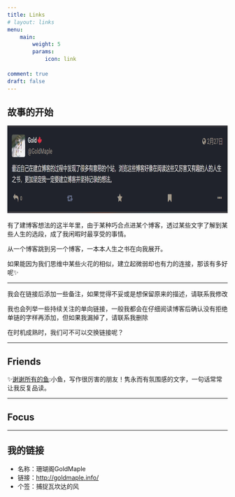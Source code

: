 ```yaml
---
title: Links
# layout: links
menu:
    main: 
        weight: 5
        params:
            icon: link

comment: true
draft: false
---
```

## 故事的开始
<div align="left">    
<img src="image.png" alt="故事的开始" width="800" height="200">
</div>

有了建博客想法的这半年里，由于某种巧合点进某个博客，透过某些文字了解到某些人生的选段，成了我闲暇时最享受的事情。

从一个博客跳到另一个博客，一本本人生之书在向我展开。

如果能因为我们思维中某些火花的相似，建立起微弱却也有力的连接，那该有多好呢✨

---

我会在链接后添加一些备注，如果觉得不妥或是想保留原来的描述，请联系我修改

我也会列举一些持续关注的单向链接，一般我都会在仔细阅读博客后确认没有拒绝单链的字样再添加，但如果我漏掉了，请联系我删除

在时机成熟时，我们可不可以交换链接呢？

---

## Friends

✨[谢谢所有的鱼](https://gregueria.icu/):小鱼，写作很厉害的朋友！隽永而有氛围感的文字，一句话常常让我反复品读。

---

## Focus


---

## 我的链接
- 名称：珊瑚阁GoldMaple
- 链接：http://goldmaple.info/
- 个签：捕捉瓦坎达的风


